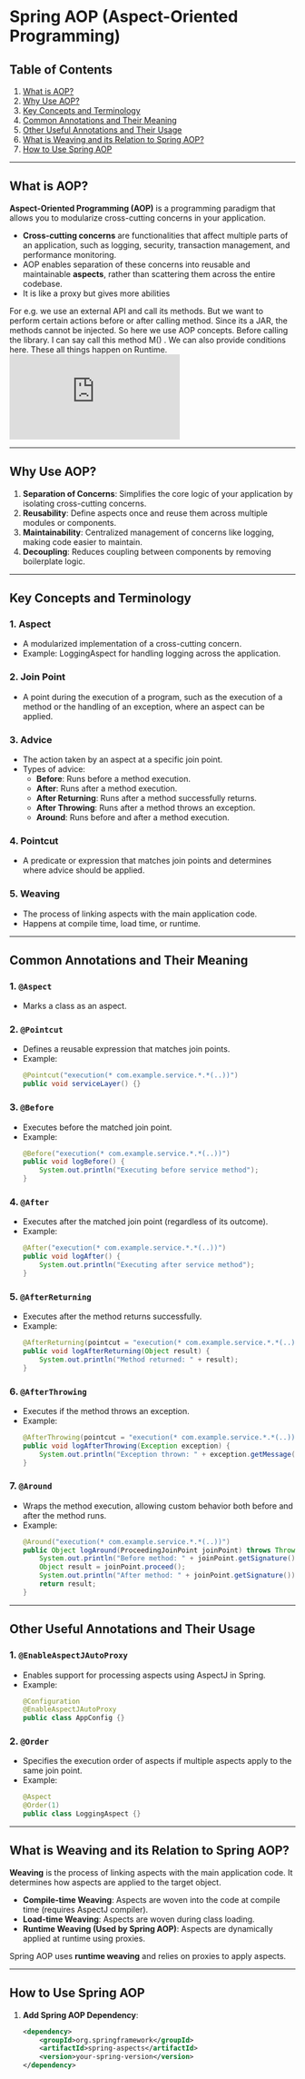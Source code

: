 # Spring AOP (Aspect-Oriented Programming)

## Table of Contents
1. [What is AOP?](#what-is-aop)
2. [Why Use AOP?](#why-use-aop)
3. [Key Concepts and Terminology](#key-concepts-and-terminology)
4. [Common Annotations and Their Meaning](#common-annotations-and-their-meaning)
5. [Other Useful Annotations and Their Usage](#other-useful-annotations-and-their-usage)
6. [What is Weaving and its Relation to Spring AOP?](#what-is-weaving-and-its-relation-to-spring-aop)
7. [How to Use Spring AOP](#how-to-use-spring-aop)

---

## What is AOP?

**Aspect-Oriented Programming (AOP)** is a programming paradigm that allows you to modularize cross-cutting concerns in your application.

- **Cross-cutting concerns** are functionalities that affect multiple parts of an application, such as logging, security, transaction management, and performance monitoring.
- AOP enables separation of these concerns into reusable and maintainable **aspects**, rather than scattering them across the entire codebase.
- It is like a proxy but gives more abilities

For e.g. we use an external API and call its methods. But we want to perform certain actions before or after calling method. Since its a JAR, the methods cannot be injected. So here we use AOP concepts. Before calling the library. I can say call this method M() . We can also provide conditions here. These all things happen on Runtime.
![AOP Concepts](https://www.javaguides.net/2019/05/understanding-spring-aop-concepts-and-terminology-with-example.html)



---

## Why Use AOP?

1. **Separation of Concerns**: Simplifies the core logic of your application by isolating cross-cutting concerns.
2. **Reusability**: Define aspects once and reuse them across multiple modules or components.
3. **Maintainability**: Centralized management of concerns like logging, making code easier to maintain.
4. **Decoupling**: Reduces coupling between components by removing boilerplate logic.

---

## Key Concepts and Terminology

### 1. **Aspect**
   - A modularized implementation of a cross-cutting concern.
   - Example: LoggingAspect for handling logging across the application.

### 2. **Join Point**
   - A point during the execution of a program, such as the execution of a method or the handling of an exception, where an aspect can be applied.

### 3. **Advice**
   - The action taken by an aspect at a specific join point.
   - Types of advice:
     - **Before**: Runs before a method execution.
     - **After**: Runs after a method execution.
     - **After Returning**: Runs after a method successfully returns.
     - **After Throwing**: Runs after a method throws an exception.
     - **Around**: Runs before and after a method execution.

### 4. **Pointcut**
   - A predicate or expression that matches join points and determines where advice should be applied.

### 5. **Weaving**
   - The process of linking aspects with the main application code.
   - Happens at compile time, load time, or runtime.

---

## Common Annotations and Their Meaning

### 1. `@Aspect`
   - Marks a class as an aspect.

### 2. `@Pointcut`
   - Defines a reusable expression that matches join points.
   - Example:
     ```java
     @Pointcut("execution(* com.example.service.*.*(..))")
     public void serviceLayer() {}
     ```

### 3. `@Before`
   - Executes before the matched join point.
   - Example:
     ```java
     @Before("execution(* com.example.service.*.*(..))")
     public void logBefore() {
         System.out.println("Executing before service method");
     }
     ```

### 4. `@After`
   - Executes after the matched join point (regardless of its outcome).
   - Example:
     ```java
     @After("execution(* com.example.service.*.*(..))")
     public void logAfter() {
         System.out.println("Executing after service method");
     }
     ```

### 5. `@AfterReturning`
   - Executes after the method returns successfully.
   - Example:
     ```java
     @AfterReturning(pointcut = "execution(* com.example.service.*.*(..))", returning = "result")
     public void logAfterReturning(Object result) {
         System.out.println("Method returned: " + result);
     }
     ```

### 6. `@AfterThrowing`
   - Executes if the method throws an exception.
   - Example:
     ```java
     @AfterThrowing(pointcut = "execution(* com.example.service.*.*(..))", throwing = "exception")
     public void logAfterThrowing(Exception exception) {
         System.out.println("Exception thrown: " + exception.getMessage());
     }
     ```

### 7. `@Around`
   - Wraps the method execution, allowing custom behavior both before and after the method runs.
   - Example:
     ```java
     @Around("execution(* com.example.service.*.*(..))")
     public Object logAround(ProceedingJoinPoint joinPoint) throws Throwable {
         System.out.println("Before method: " + joinPoint.getSignature());
         Object result = joinPoint.proceed();
         System.out.println("After method: " + joinPoint.getSignature());
         return result;
     }
     ```

---

## Other Useful Annotations and Their Usage

### 1. `@EnableAspectJAutoProxy`
   - Enables support for processing aspects using AspectJ in Spring.
   - Example:
     ```java
     @Configuration
     @EnableAspectJAutoProxy
     public class AppConfig {}
     ```

### 2. `@Order`
   - Specifies the execution order of aspects if multiple aspects apply to the same join point.
   - Example:
     ```java
     @Aspect
     @Order(1)
     public class LoggingAspect {}
     ```

---

## What is Weaving and its Relation to Spring AOP?

**Weaving** is the process of linking aspects with the main application code. It determines how aspects are applied to the target object.

- **Compile-time Weaving**: Aspects are woven into the code at compile time (requires AspectJ compiler).
- **Load-time Weaving**: Aspects are woven during class loading.
- **Runtime Weaving (Used by Spring AOP)**: Aspects are dynamically applied at runtime using proxies.

Spring AOP uses **runtime weaving** and relies on proxies to apply aspects.

---

## How to Use Spring AOP

1. **Add Spring AOP Dependency**:
   ```xml
   <dependency>
       <groupId>org.springframework</groupId>
       <artifactId>spring-aspects</artifactId>
       <version>your-spring-version</version>
   </dependency>
